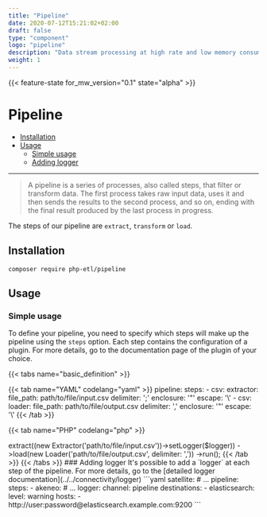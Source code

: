 ```yaml
---
title: "Pipeline"
date: 2020-07-12T15:21:02+02:00
draft: false
type: "component"
logo: "pipeline"
description: "Data stream processing at high rate and low memory consuming"
weight: 1
---
```


{{< feature-state for_mw_version="0.1" state="alpha" >}}

# Pipeline

- [Installation](#installation)
- [Usage](#usage)
    - [Simple usage](#simple-usage)
    - [Adding logger](#adding-logger)

---

> A pipeline is a series of processes, also called steps, that filter or transform data.
> The first process takes raw input data, uses it and then
> sends the results to the second process, and so on, ending with the final result produced by the last process in progress.

The steps of our pipeline are `extract`, `transform` or `load`.

## Installation

``` 
composer require php-etl/pipeline
```

## Usage

### Simple usage

To define your pipeline, you need to specify which steps will make up the pipeline using the `steps` option. Each step 
contains the configuration of a plugin. For more details, go to the documentation page of the plugin of your choice.

{{< tabs name="basic_definition" >}}

{{< tab name="YAML" codelang="yaml"  >}}
pipeline:
  steps:
    - csv:
        extractor:
          file_path: path/to/file/input.csv
          delimiter: ';'
          enclosure: '"'
          escape: '\\'
    - csv:
        loader:
          file_path: path/to/file/output.csv
          delimiter: ','
          enclosure: '"'
          escape: '\\'
{{< /tab >}}

{{< tab name="PHP" codelang="php"  >}}
<?php

use Kiboko\Component\Pipeline\PipelineRunner;
use Kiboko\Component\Pipeline\Pipeline;
use Kiboko\Component\Flow\Csv\Safe\Extractor;
use Kiboko\Component\Flow\Csv\Safe\Loader;

/** @var Psr\Log\LoggerInterface $logger */ 
$runner = new PipelineRunner();
$pipeline = (new Pipeline($runner))
    ->extract((new Extractor('path/to/file/input.csv'))->setLogger($logger))
    ->load(new Loader('path/to/file/output.csv', delimiter: ','))
    ->run();
{{< /tab >}}

{{< /tabs >}}

### Adding logger

It's possible to add a `logger` at each step of the pipeline.

For more details, go to the [detailed logger documentation](../../connectivity/logger)

```yaml
satellite:
# ...
   pipeline:
      steps:
      - akeneo:
        # ...
        logger:
          channel: pipeline
          destinations:
            - elasticsearch:
                level: warning
                hosts:
                  - http://user:password@elasticsearch.example.com:9200
```
